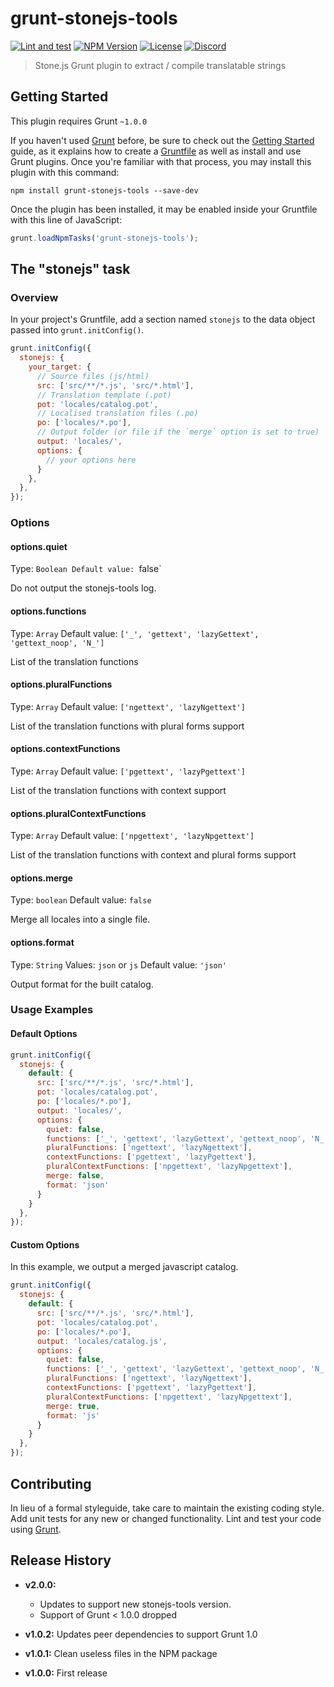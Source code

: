 # grunt-stonejs-tools

[![Lint and test](https://github.com/flozz/grunt-stonejs-tools/actions/workflows/tests.yml/badge.svg)](https://github.com/flozz/grunt-stonejs-tools/actions/workflows/tests.yml)
[![NPM Version](http://img.shields.io/npm/v/grunt-stonejs-tools.svg?style=flat)](https://www.npmjs.com/package/grunt-stonejs-tools)
[![License](http://img.shields.io/badge/license-BSD--3--Clause-blue.svg?style=flat)](https://github.com/flozz/grunt-stonejs-tools/blob/master/LICENSE-BSD-3-Clause)
[![Discord](https://img.shields.io/badge/chat-Discord-8c9eff?logo=discord&logoColor=ffffff)](https://discord.gg/P77sWhuSs4)

> Stone.js Grunt plugin to extract / compile translatable strings


## Getting Started

This plugin requires Grunt `~1.0.0`

If you haven't used [Grunt](http://gruntjs.com/) before, be sure to check out the [Getting Started](http://gruntjs.com/getting-started) guide, as it explains how to create a [Gruntfile](http://gruntjs.com/sample-gruntfile) as well as install and use Grunt plugins. Once you're familiar with that process, you may install this plugin with this command:

```shell
npm install grunt-stonejs-tools --save-dev
```

Once the plugin has been installed, it may be enabled inside your Gruntfile with this line of JavaScript:

```js
grunt.loadNpmTasks('grunt-stonejs-tools');
```


## The "stonejs" task

### Overview

In your project's Gruntfile, add a section named `stonejs` to the data object passed into `grunt.initConfig()`.

```js
grunt.initConfig({
  stonejs: {
    your_target: {
      // Source files (js/html)
      src: ['src/**/*.js', 'src/*.html'],
      // Translation template (.pot)
      pot: 'locales/catalog.pot',
      // Localised translation files (.po)
      po: ['locales/*.po'],
      // Output folder (or file if the `merge` option is set to true)
      output: 'locales/',
      options: {
        // your options here
      }
    },
  },
});
```


### Options

#### options.quiet

Type: `Boolean
Default value: `false`

Do not output the stonejs-tools log.


#### options.functions

Type: `Array`
Default value: `['_', 'gettext', 'lazyGettext', 'gettext_noop', 'N_']`

List of the translation functions


#### options.pluralFunctions

Type: `Array`
Default value: `['ngettext', 'lazyNgettext']`

List of the translation functions with plural forms support


#### options.contextFunctions

Type: `Array`
Default value: `['pgettext', 'lazyPgettext']`

List of the translation functions with context support


#### options.pluralContextFunctions

Type: `Array`
Default value: `['npgettext', 'lazyNpgettext']`

List of the translation functions with context and plural forms support


#### options.merge

Type: `boolean`
Default value: `false`

Merge all locales into a single file.


#### options.format

Type: `String`
Values: `json` or `js`
Default value: `'json'`

Output format for the built catalog.


### Usage Examples

#### Default Options

```js
grunt.initConfig({
  stonejs: {
    default: {
      src: ['src/**/*.js', 'src/*.html'],
      pot: 'locales/catalog.pot',
      po: ['locales/*.po'],
      output: 'locales/',
      options: {
        quiet: false,
        functions: ['_', 'gettext', 'lazyGettext', 'gettext_noop', 'N_'],
        pluralFunctions: ['ngettext', 'lazyNgettext'],
        contextFunctions: ['pgettext', 'lazyPgettext'],
        pluralContextFunctions: ['npgettext', 'lazyNpgettext'],
        merge: false,
        format: 'json'
      }
    }
  },
});
```


#### Custom Options

In this example, we output a merged javascript catalog.

```js
grunt.initConfig({
  stonejs: {
    default: {
      src: ['src/**/*.js', 'src/*.html'],
      pot: 'locales/catalog.pot',
      po: ['locales/*.po'],
      output: 'locales/catalog.js',
      options: {
        quiet: false,
        functions: ['_', 'gettext', 'lazyGettext', 'gettext_noop', 'N_'],
        pluralFunctions: ['ngettext', 'lazyNgettext'],
        contextFunctions: ['pgettext', 'lazyPgettext'],
        pluralContextFunctions: ['npgettext', 'lazyNpgettext'],
        merge: true,
        format: 'js'
      }
    }
  },
});
```


## Contributing

In lieu of a formal styleguide, take care to maintain the existing coding style. Add unit tests for any new or changed functionality. Lint and test your code using [Grunt](http://gruntjs.com/).


## Release History

* **v2.0.0:**

  * Updates to support new stonejs-tools version.
  * Support of Grunt < 1.0.0 dropped

* **v1.0.2:** Updates peer dependencies to support Grunt 1.0
* **v1.0.1:** Clean useless files in the NPM package
* **v1.0.0:** First release
